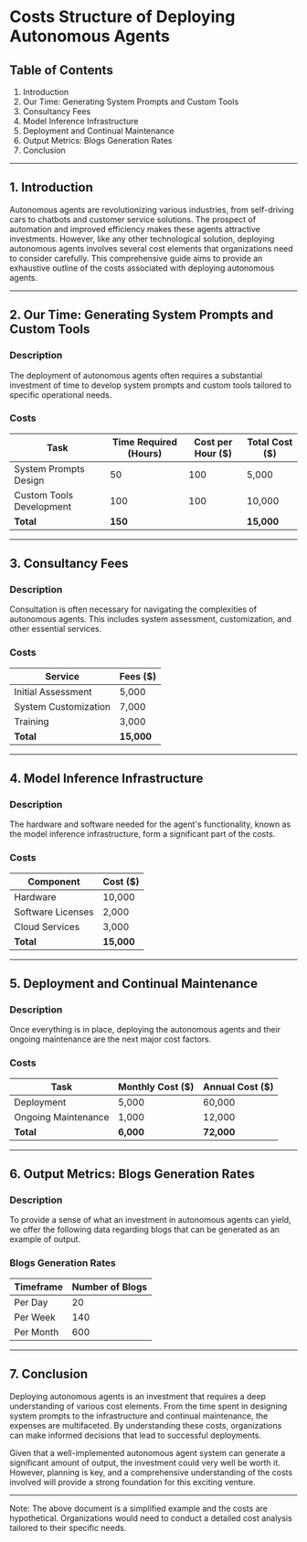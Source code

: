 # Costs Structure of Deploying Autonomous Agents

## Table of Contents

1. Introduction
2. Our Time: Generating System Prompts and Custom Tools
3. Consultancy Fees
4. Model Inference Infrastructure
5. Deployment and Continual Maintenance
6. Output Metrics: Blogs Generation Rates
7. Conclusion

---

## 1. Introduction

Autonomous agents are revolutionizing various industries, from self-driving cars to chatbots and customer service solutions. The prospect of automation and improved efficiency makes these agents attractive investments. However, like any other technological solution, deploying autonomous agents involves several cost elements that organizations need to consider carefully. This comprehensive guide aims to provide an exhaustive outline of the costs associated with deploying autonomous agents.

---

## 2. Our Time: Generating System Prompts and Custom Tools

### Description

The deployment of autonomous agents often requires a substantial investment of time to develop system prompts and custom tools tailored to specific operational needs. 

### Costs

| Task                     | Time Required (Hours) | Cost per Hour ($) | Total Cost ($) |
| ------------------------ | --------------------- | ----------------- | -------------- |
| System Prompts Design    | 50                    | 100               | 5,000          |
| Custom Tools Development | 100                   | 100               | 10,000         |
| **Total**                | **150**               |                   | **15,000**     |

---

## 3. Consultancy Fees

### Description

Consultation is often necessary for navigating the complexities of autonomous agents. This includes system assessment, customization, and other essential services.

### Costs

| Service              | Fees ($)  |
| -------------------- | --------- |
| Initial Assessment   | 5,000     |
| System Customization | 7,000     |
| Training             | 3,000     |
| **Total**            | **15,000**|

---

## 4. Model Inference Infrastructure

### Description

The hardware and software needed for the agent's functionality, known as the model inference infrastructure, form a significant part of the costs.

### Costs

| Component            | Cost ($)  |
| -------------------- | --------- |
| Hardware             | 10,000    |
| Software Licenses    | 2,000     |
| Cloud Services       | 3,000     |
| **Total**            | **15,000**|

---

## 5. Deployment and Continual Maintenance

### Description

Once everything is in place, deploying the autonomous agents and their ongoing maintenance are the next major cost factors.

### Costs

| Task                | Monthly Cost ($) | Annual Cost ($) |
| ------------------- | ---------------- | --------------- |
| Deployment          | 5,000            | 60,000          |
| Ongoing Maintenance | 1,000            | 12,000          |
| **Total**           | **6,000**        | **72,000**      |

---

## 6. Output Metrics: Blogs Generation Rates

### Description

To provide a sense of what an investment in autonomous agents can yield, we offer the following data regarding blogs that can be generated as an example of output.

### Blogs Generation Rates

| Timeframe | Number of Blogs |
|-----------|-----------------|
| Per Day   | 20              |
| Per Week  | 140             |
| Per Month | 600             |

---

## 7. Conclusion

Deploying autonomous agents is an investment that requires a deep understanding of various cost elements. From the time spent in designing system prompts to the infrastructure and continual maintenance, the expenses are multifaceted. By understanding these costs, organizations can make informed decisions that lead to successful deployments.

Given that a well-implemented autonomous agent system can generate a significant amount of output, the investment could very well be worth it. However, planning is key, and a comprehensive understanding of the costs involved will provide a strong foundation for this exciting venture.

---

Note: The above document is a simplified example and the costs are hypothetical. Organizations would need to conduct a detailed cost analysis tailored to their specific needs.
